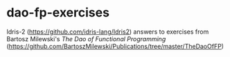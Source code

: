 # dao-fp-exercises
Idris-2 (https://github.com/idris-lang/Idris2) answers to exercises from Bartosz Milewski's _The Dao of Functional Programming_ (https://github.com/BartoszMilewski/Publications/tree/master/TheDaoOfFP)
